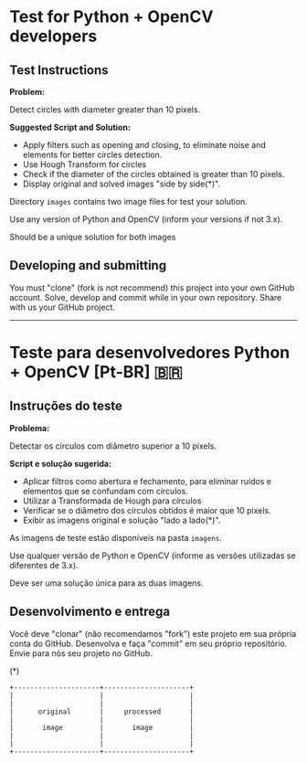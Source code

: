 
# Test for Python + OpenCV developers

Test Instructions
---

**Problem:**

Detect circles with diameter greater than 10 pixels.

**Suggested Script and Solution:**

- Apply filters such as opening and closing, to eliminate noise and elements for better circles detection.
- Use Hough Transform for circles
- Check if the diameter of the circles obtained is greater than 10 pixels.
- Display original and solved images "side by side(\*)".

Directory `images` contains two image files for test your solution.

Use any version of Python and OpenCV (inform your versions if not 3.x).

Should be a unique solution for both images

Developing and submitting
---
You must "clone" (fork is not recommend) this project into your own GitHub account.
Solve, develop and commit while in your own repository.
Share with us your GitHub project.

--------------------

# Teste para desenvolvedores Python + OpenCV [Pt-BR] 🇧🇷

Instruções do teste
---

**Problema:**

Detectar os círculos com diâmetro superior a 10 pixels.

**Script e solução sugerida:**
- Aplicar filtros como abertura e fechamento, para eliminar ruídos e elementos que se confundam com círculos.
- Utilizar a Transformada de Hough para círculos
- Verificar se o diâmetro dos círculos obtidos é maior que 10 pixels.
- Exibir as imagens original e solução "lado a lado(\*)".

As imagens de teste estão disponíveis na pasta `imagens`.

Use qualquer versão de Python e OpenCV (informe as versões utilizadas se diferentes de 3.x).

Deve ser uma solução única para as duas imagens.

Desenvolvimento e entrega
---
Você deve "clonar" (não recomendamos "fork") este projeto em sua própria conta do GitHub.
Desenvolva e faça "commit" em seu próprio repositório.
Envie para nós seu projeto no GitHub.

(\*)
```
+---------------------+---------------------+
|                     |                     |
|                     |                     |
|      original       |     processed       |
|                     |                     |
|       image         |       image         |
|                     |                     |
|                     |                     |
+---------------------+---------------------+
```
